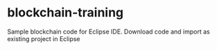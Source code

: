 # blockchain-training
Sample blockchain code for Eclipse IDE.
Download code and import as existing project in Eclipse
